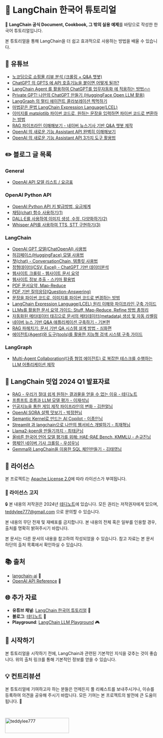 # 📘 LangChain 한국어 튜토리얼

🌟 **LangChain 공식 Document, Cookbook, 그 밖의 실용 예제**를 바탕으로 작성한 한국어 튜토리얼입니다. 

본 튜토리얼을 통해 LangChain을 더 쉽고 효과적으로 사용하는 방법을 배울 수 있습니다.

## 🍿 유튜브

- [노코딩으로 쇼핑몰 리뷰 분석 (크롤링 + Q&A 챗봇)](https://youtu.be/r5YyftofuII)
- [ChatGPT 의 GPTS 에 API 호출기능을 붙이면 어떻게 될까?](https://youtu.be/JBL4vhwUAnc)
- [LangChain Agent 를 활용하여 ChatGPT를 업무자동화 에 적용하는 방법🔥🔥](https://youtu.be/2q1XlbFVzf8)
- [Private GPT! 나만의 ChatGPT 만들기 (HuggingFace Open LLM 활용)](https://youtu.be/aECwQqBWfJM)
- [LangGraph 의 멀티 에이전트 콜라보레이션 찍먹하기](https://youtu.be/G8jrAA2bPnA)
- [마법같은 문법 LangChain Expression Language(LCEL)](https://youtu.be/0X4Ks_nJUt8)
- [이미지를 matplotlib 파이썬 코드로, 원하는 문장을 입력하면 파이썬 코드로 변환하는 방법](https://youtu.be/hY8Pquy3Hhg)
- [RAG 파이프라인 이해해보기 - 네이버 뉴스기사 기반 Q&A 챗봇 제작](https://youtu.be/1scMJH93v0M)
- [OpenAI 의 새로운 기능 Assistant API 완벽히 이해해보기](https://youtu.be/-Wne4a-8RlY)
- [OpenAI 의 새로운 기능 Assistant API 3가지 도구 활용법](https://youtu.be/BMW1NJkL7Ks)


## ✏️ 블로그 글 목록

### General

- [OpenAI API 모델 리스트 / 요금표](https://teddylee777.github.io/openai/openai-models/)

### OpenAI Python API

- [OpenAI Python API 키 발급방법, 요금체계](https://teddylee777.github.io/openai/openai-api-key/)
- [채팅(chat) 함수 사용하기(1)](https://teddylee777.github.io/openai/openai-api-tutorial-01/)
- [DALL·E를 사용하여 이미지 생성, 수정, 다양화하기(2)](https://teddylee777.github.io/openai/openai-api-tutorial-02/)
- [Whisper API를 사용하여 TTS, STT 구현하기(3)](https://teddylee777.github.io/openai/openai-api-tutorial-03/)

### LangChain

- [OpenAI GPT 모델(ChatOpenAI) 사용법](https://teddylee777.github.io/langchain/langchain-tutorial-01/)
- [허깅페이스(HuggingFace) 모델 사용법](https://teddylee777.github.io/langchain/langchain-tutorial-02/)
- [챗(chat) - ConversationChain, 템플릿 사용법](https://teddylee777.github.io/langchain/langchain-tutorial-03/)
- [정형데이터(CSV, Excel) - ChatGPT 기반 데이터분석](https://teddylee777.github.io/langchain/langchain-tutorial-04/)
- [웹사이트 크롤링 - 웹사이트 문서 요약](https://teddylee777.github.io/langchain/langchain-tutorial-05/)
- [웹사이트 정보 추출 - 스키마 활용법](https://teddylee777.github.io/langchain/langchain-tutorial-06/)
- [PDF 문서요약, Map-Reduce](https://teddylee777.github.io/langchain/langchain-tutorial-07/)
- [PDF 기반 질의응답(Question-Answering)](https://teddylee777.github.io/langchain/langchain-tutorial-08/)
- [문장을 파이썬 코드로, 이미지를 파이썬 코드로 변경하는 방법](https://teddylee777.github.io/langchain/langchain-code-generator/)
- [LangChain Expression Language(LCEL) 원리 이해와 파이프라인 구축 가이드](https://teddylee777.github.io/langchain/langchain-lcel/)
- [LLMs를 활용한 문서 요약 가이드: Stuff, Map-Reduce, Refine 방법 총정리](https://teddylee777.github.io/langchain/summarize-chain/)
- [자동화된 메타데이터 태깅으로 문서의 메타데이터(metadata) 생성 및 자동 라벨링](https://teddylee777.github.io/langchain/metadata-tagger/)
- [네이버 뉴스 기반 Q&A 애플리케이션 구축하기 - 기본편](https://teddylee777.github.io/langchain/rag-naver-news-qa/)
- [RAG 파헤치기: 문서 기반 QA 시스템 설계 방법 - 심화편](https://teddylee777.github.io/langchain/rag-tutorial/)
- [에이전트(Agent)와 도구(tools)를 활용한 지능형 검색 시스템 구축 가이드](https://teddylee777.github.io/langchain/langchain-agent/)

### LangGraph

- [Multi-Agent Collaboration(다중 협업 에이전트) 로 복잡한 테스크를 수행하는 LLM 어플리케이션 제작](https://teddylee777.github.io/langgraph/langgraph-multi-agent-collaboration/)

## 👥 LangChain 밋업 2024 Q1 발표자료

- [RAG - 우리가 절대 쉽게 원하는 결과물을 얻을 수 없는 이유 - 테디노트](https://aifactory.space/task/2719/discussion/830)
- [프름프트 흐름과 LLM 모델 평가 - 이재석님](https://aifactory.space/task/2719/discussion/831)
- [인공지능을 통한 게임 제작 파이프라인의 변화 - 김한얼님](https://aifactory.space/task/2719/discussion/834)
- [OpenAI SORA 살짝 맛보기 - 박정현님](https://aifactory.space/task/2719/discussion/839)
- [Semantic Kernel로 만드는 AI Copilot - 이종인님](https://aifactory.space/task/2719/discussion/835)
- [Streamlit 과 langchain으로 나만의 웹서비스 개발하기 - 최재혁님](https://aifactory.space/task/2719/discussion/832)
- [Llama2-koen을 만들기까지 - 최태균님](https://aifactory.space/task/2719/discussion/836)
- [올바른 한국어 언어 모델 평가를 위해: HAE-RAE Bench, KMMLU - 손규진님](https://aifactory.space/task/2719/discussion/833)
- [랭체인 네이버 기사 크롤링 - 우성우님](https://aifactory.space/task/2719/discussion/829)
- [Gemma와 LangChain을 이용한 SQL 체인만들기 - 김태영님](https://aifactory.space/task/2719/discussion/841)


## 📜 라이선스

본 프로젝트는 [Apache License 2.0](https://www.apache.org/licenses/LICENSE-2.0)에 따라 라이선스가 부여됩니다.

### 🚫 라이선스 고지

🔒 본 내용의 저작권은 2024년 [테디노트](https://teddylee777.github.io)에 있습니다. 모든 권리는 저작권자에게 있으며, teddylee777@gmail.com 으로 문의할 수 있습니다.

본 내용의 무단 전재 및 재배포를 금지합니다. 본 내용의 전체 혹은 일부를 인용할 경우, 출처를 명확히 밝혀주시기 바랍니다.

본 문서는 다른 문서의 내용을 참고하여 작성되었을 수 있습니다. 참고 자료는 본 문서 하단의 출처 목록에서 확인하실 수 있습니다.

## 📚 출처

- [langchain-ai](https://github.com/langchain-ai/langchain) 📖
- [OpenAI API Reference](https://platform.openai.com/docs/introduction) 🤖

## 🌐 추가 자료

- **유튜브 채널**: [LangChain 한국어 튜토리얼](https://www.youtube.com/channel/UCt2wAAXgm87ACiQnDHQEW6Q) 🎥
- **블로그**: [테디노트](https://teddylee777.github.io) 📝
- **Playground**: [LangChain LLM Playground](http://llm.teddynote.com) 🎮

## 🚀 시작하기

본 튜토리얼을 시작하기 전에, LangChain과 관련된 기본적인 지식을 갖추는 것이 좋습니다. 위의 출처 링크를 통해 기본적인 정보를 얻을 수 있습니다.

## 💡 컨트리뷰션

본 튜토리얼에 기여하고자 하는 분들은 언제든지 풀 리퀘스트를 보내주시거나, 이슈를 등록하여 의견을 공유해 주시기 바랍니다. 모든 기여는 본 프로젝트의 발전에 큰 도움이 됩니다. 💖

<br/>
<p><a href="https://www.buymeacoffee.com/teddylee777"> <img align="left" src="https://cdn.buymeacoffee.com/buttons/v2/default-yellow.png" height="50" width="210" alt="teddylee777" /></a></p>
